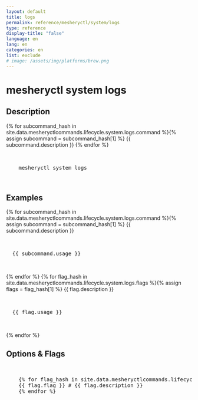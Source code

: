 ```yaml
---
layout: default
title: logs
permalink: reference/mesheryctl/system/logs
type: reference
display-title: "false"
language: en
lang: en
categories: en
list: exclude
# image: /assets/img/platforms/brew.png
---
```


<!-- Copy this template to create individual doc pages for each mesheryctl commands -->

<!-- Name of the command -->
# mesheryctl system logs

## Description 

{% for subcommand_hash in site.data.mesheryctlcommands.lifecycle.system.logs.command %}{% assign subcommand = subcommand_hash[1] %}
{{ subcommand.description }}
{% endfor %}


<!-- Basic usage of the command -->
<pre class="codeblock-pre">
  <div class="codeblock">
    mesheryctl system logs
  </div>
</pre> 

<!-- All possible example use cases of the command -->
## Examples

{% for subcommand_hash in site.data.mesheryctlcommands.lifecycle.system.logs.command %}{% assign subcommand = subcommand_hash[1] %}
{{ subcommand.description }}
<pre class="codeblock-pre">
  <div class="codeblock">
  {{ subcommand.usage }}
  </div>
</pre>
{% endfor %}
{% for flag_hash in site.data.mesheryctlcommands.lifecycle.system.logs.flags %}{% assign flags = flag_hash[1] %}
{{ flag.description }}
<pre class="codeblock-pre">
  <div class="codeblock">
  {{ flag.usage }}
  </div>
</pre>
{% endfor %}
<br/>

<!-- Options/Flags available in this command -->
## Options & Flags


<pre class="codeblock-pre">
  <div class="codeblock">
    {% for flag_hash in site.data.mesheryctlcommands.lifecycle.system.logs.flags %}{% assign flags = flag_hash[1] %}
    {{ flag.flag }} # {{ flag.description }}
    {% endfor %}
  </div>
</pre>
<br/>